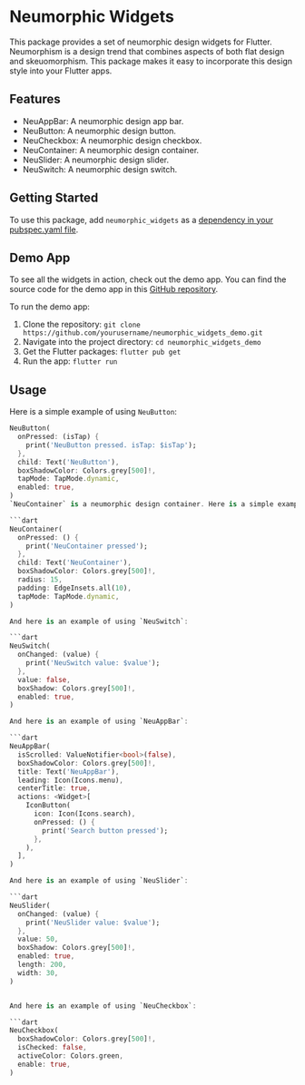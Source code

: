 # Neumorphic Widgets

This package provides a set of neumorphic design widgets for Flutter. Neumorphism is a design trend that combines aspects of both flat design and skeuomorphism. This package makes it easy to incorporate this design style into your Flutter apps.

## Features

- NeuAppBar: A neumorphic design app bar.
- NeuButton: A neumorphic design button.
- NeuCheckbox: A neumorphic design checkbox.
- NeuContainer: A neumorphic design container.
- NeuSlider: A neumorphic design slider.
- NeuSwitch: A neumorphic design switch.

## Getting Started

To use this package, add `neumorphic_widgets` as a [dependency in your pubspec.yaml file](https://flutter.dev/docs/development/packages-and-plugins/using-packages).

## Demo App

To see all the widgets in action, check out the demo app. You can find the source code for the demo app in this [GitHub repository](https://github.com/yourusername/neumorphic_widgets_demo).

To run the demo app:

1. Clone the repository: `git clone https://github.com/yourusername/neumorphic_widgets_demo.git`
2. Navigate into the project directory: `cd neumorphic_widgets_demo`
3. Get the Flutter packages: `flutter pub get`
4. Run the app: `flutter run`

## Usage

Here is a simple example of using `NeuButton`:

```dart
NeuButton(
  onPressed: (isTap) {
    print('NeuButton pressed. isTap: $isTap');
  },
  child: Text('NeuButton'),
  boxShadowColor: Colors.grey[500]!,
  tapMode: TapMode.dynamic,
  enabled: true,
)
`NeuContainer` is a neumorphic design container. Here is a simple example of using `NeuContainer`:

```dart
NeuContainer(
  onPressed: () {
    print('NeuContainer pressed');
  },
  child: Text('NeuContainer'),
  boxShadowColor: Colors.grey[500]!,
  radius: 15,
  padding: EdgeInsets.all(10),
  tapMode: TapMode.dynamic,
)

And here is an example of using `NeuSwitch`:

```dart
NeuSwitch(
  onChanged: (value) {
    print('NeuSwitch value: $value');
  },
  value: false,
  boxShadow: Colors.grey[500]!,
  enabled: true,
)

And here is an example of using `NeuAppBar`:

```dart
NeuAppBar(
  isScrolled: ValueNotifier<bool>(false),
  boxShadowColor: Colors.grey[500]!,
  title: Text('NeuAppBar'),
  leading: Icon(Icons.menu),
  centerTitle: true,
  actions: <Widget>[
    IconButton(
      icon: Icon(Icons.search),
      onPressed: () {
        print('Search button pressed');
      },
    ),
  ],
)

And here is an example of using `NeuSlider`:

```dart
NeuSlider(
  onChanged: (value) {
    print('NeuSlider value: $value');
  },
  value: 50,
  boxShadow: Colors.grey[500]!,
  enabled: true,
  length: 200,
  width: 30,
)


And here is an example of using `NeuCheckbox`:

```dart
NeuCheckbox(
  boxShadowColor: Colors.grey[500]!,
  isChecked: false,
  activeColor: Colors.green,
  enable: true,
)